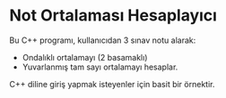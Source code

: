 # Not Ortalaması Hesaplayıcı

Bu C++ programı, kullanıcıdan 3 sınav notu alarak:
- Ondalıklı ortalamayı (2 basamaklı)
- Yuvarlanmış tam sayı ortalamayı hesaplar.

C++ diline giriş yapmak isteyenler için basit bir örnektir.
